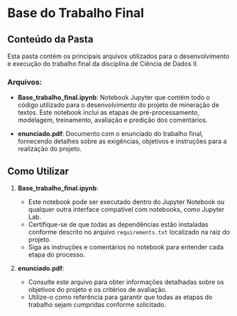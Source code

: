# Base do Trabalho Final

## Conteúdo da Pasta

Esta pasta contém os principais arquivos utilizados para o desenvolvimento e execução do trabalho final da disciplina de Ciência de Dados II.

### Arquivos:

- **Base_trabalho_final.ipynb**: Notebook Jupyter que contém todo o código utilizado para o desenvolvimento do projeto de mineração de textos. Este notebook inclui as etapas de pré-processamento, modelagem, treinamento, avaliação e predição dos comentários.
  
- **enunciado.pdf**: Documento com o enunciado do trabalho final, fornecendo detalhes sobre as exigências, objetivos e instruções para a realização do projeto.

## Como Utilizar

1. **Base_trabalho_final.ipynb**:
   - Este notebook pode ser executado dentro do Jupyter Notebook ou qualquer outra interface compatível com notebooks, como Jupyter Lab.
   - Certifique-se de que todas as dependências estão instaladas conforme descrito no arquivo `requirements.txt` localizado na raiz do projeto.
   - Siga as instruções e comentários no notebook para entender cada etapa do processo.

2. **enunciado.pdf**:
   - Consulte este arquivo para obter informações detalhadas sobre os objetivos do projeto e os critérios de avaliação.
   - Utilize-o como referência para garantir que todas as etapas do trabalho sejam cumpridas conforme solicitado.